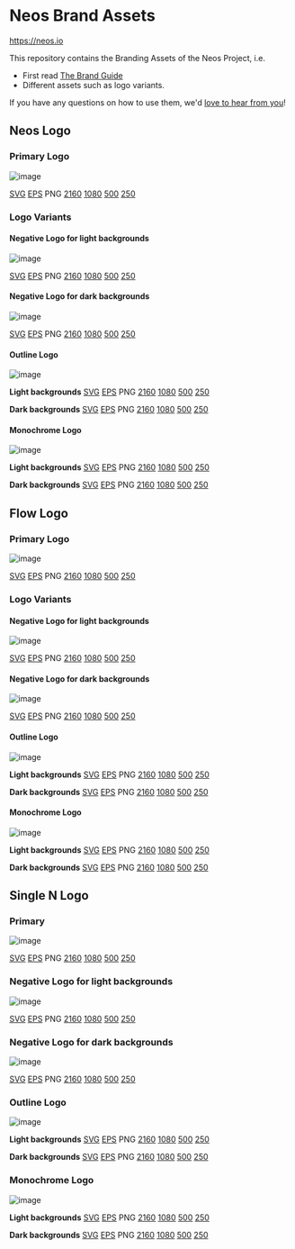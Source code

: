 # Neos Brand Assets

https://neos.io

This repository contains the Branding Assets of the Neos Project, i.e.

* First read [The Brand Guide](https://github.com/neos/brand/blob/master/guides/neos_brand.pdf)
* Different assets such as logo variants.

If you have any questions on how to use them, we'd [love to hear from you](https://www.neos.io/docs-and-support/support.html)!

## Neos Logo

### Primary Logo
![image](https://raw.githubusercontent.com/neos/brand/master/logos/png/neos_full_primary_250.png)

[SVG](https://github.com/neos/brand/blob/master/logos/svg/neos_full_primary.svg)
[EPS](https://github.com/neos/brand/raw/master/logos/eps/neos_full_primary.eps)
PNG [2160](https://github.com/neos/brand/blob/master/logos/png/neos_full_primary_2160.png) [1080](https://github.com/neos/brand/blob/master/logos/png/neos_full_primary_1080.png) [500](https://github.com/neos/brand/blob/master/logos/png/neos_full_primary_500.png) [250](https://github.com/neos/brand/blob/master/logos/png/neos_full_primary_250.png)

### Logo Variants

#### Negative Logo for light backgrounds
![image](https://raw.githubusercontent.com/neos/brand/master/logos/png/neos_full_negative_dark_250.png)

[SVG](https://github.com/neos/brand/blob/master/logos/svg/neos_full_negative_dark.svg)
[EPS](https://github.com/neos/brand/raw/master/logos/eps/neos_full_negative_dark.eps)
PNG [2160](https://github.com/neos/brand/blob/master/logos/png/neos_full_negative_dark_2160.png) [1080](https://github.com/neos/brand/blob/master/logos/png/neos_full_negative_dark_1080.png) [500](https://github.com/neos/brand/blob/master/logos/png/neos_full_negative_dark_500.png) [250](https://github.com/neos/brand/blob/master/logos/png/neos_full_negative_dark_250.png)

#### Negative Logo for dark backgrounds
![image](https://raw.githubusercontent.com/neos/brand/master/logos/png/neos_full_negative_light_250.png)

[SVG](https://github.com/neos/brand/blob/master/logos/svg/neos_full_negative_light.svg)
[EPS](https://github.com/neos/brand/raw/master/logos/eps/neos_full_negative_light.eps)
PNG [2160](https://github.com/neos/brand/blob/master/logos/png/neos_full_negative_light_2160.png) [1080](https://github.com/neos/brand/blob/master/logos/png/neos_full_negative_light_1080.png) [500](https://github.com/neos/brand/blob/master/logos/png/neos_full_negative_light_500.png) [250](https://github.com/neos/brand/blob/master/logos/png/neos_full_negative_light_250.png)

#### Outline Logo
![image](https://raw.githubusercontent.com/neos/brand/master/logos/png/neos_full_outline_dark_250.png)

**Light backgrounds**
[SVG](https://github.com/neos/brand/blob/master/logos/svg/neos_full_outline_dark.svg)
[EPS](https://github.com/neos/brand/raw/master/logos/eps/neos_full_outline_dark.eps)
PNG [2160](https://github.com/neos/brand/blob/master/logos/png/neos_full_outline_dark_2160.png) [1080](https://github.com/neos/brand/blob/master/logos/png/neos_full_outline_dark_1080.png) [500](https://github.com/neos/brand/blob/master/logos/png/neos_full_outline_dark_500.png) [250](https://github.com/neos/brand/blob/master/logos/png/neos_full_outline_dark_250.png)

**Dark backgrounds**
[SVG](https://github.com/neos/brand/blob/master/logos/svg/neos_full_outline_light.svg)
[EPS](https://github.com/neos/brand/raw/master/logos/eps/neos_full_outline_light.eps)
PNG [2160](https://github.com/neos/brand/blob/master/logos/png/neos_full_outline_light_2160.png) [1080](https://github.com/neos/brand/blob/master/logos/png/neos_full_outline_light_1080.png) [500](https://github.com/neos/brand/blob/master/logos/png/neos_full_outline_light_500.png) [250](https://github.com/neos/brand/blob/master/logos/png/neos_full_outline_light_250.png)

#### Monochrome Logo
![image](https://raw.githubusercontent.com/neos/brand/master/logos/png/neos_full_monochrome_dark_250.png)

**Light backgrounds**
[SVG](https://github.com/neos/brand/blob/master/logos/svg/neos_full_monochrome_dark.svg)
[EPS](https://github.com/neos/brand/raw/master/logos/eps/neos_full_monochrome_dark.eps)
PNG [2160](https://github.com/neos/brand/blob/master/logos/png/neos_full_monochrome_dark_2160.png) [1080](https://github.com/neos/brand/blob/master/logos/png/neos_full_monochrome_dark_1080.png) [500](https://github.com/neos/brand/blob/master/logos/png/neos_full_monochrome_dark_500.png) [250](https://github.com/neos/brand/blob/master/logos/png/neos_full_monochrome_dark_250.png)

**Dark backgrounds**
[SVG](https://github.com/neos/brand/blob/master/logos/svg/neos_full_monochrome_light.svg)
[EPS](https://github.com/neos/brand/raw/master/logos/eps/neos_full_monochrome_light.eps)
PNG [2160](https://github.com/neos/brand/blob/master/logos/png/neos_full_monochrome_light_2160.png) [1080](https://github.com/neos/brand/blob/master/logos/png/neos_full_monochrome_light_1080.png) [500](https://github.com/neos/brand/blob/master/logos/png/neos_full_monochrome_light_500.png) [250](https://github.com/neos/brand/blob/master/logos/png/neos_full_monochrome_light_250.png)

## Flow Logo

### Primary Logo
![image](https://raw.githubusercontent.com/neos/brand/master/logos/png/neos_flow_primary_250.png)

[SVG](https://github.com/neos/brand/blob/master/logos/svg/neos_flow_primary.svg)
[EPS](https://github.com/neos/brand/raw/master/logos/eps/neos_flow_primary.eps)
PNG [2160](https://github.com/neos/brand/blob/master/logos/png/neos_flow_primary_2160.png) [1080](https://github.com/neos/brand/blob/master/logos/png/neos_flow_primary_1080.png) [500](https://github.com/neos/brand/blob/master/logos/png/neos_flow_primary_500.png) [250](https://github.com/neos/brand/blob/master/logos/png/neos_flow_primary_250.png)

### Logo Variants

#### Negative Logo for light backgrounds
![image](https://raw.githubusercontent.com/neos/brand/master/logos/png/neos_flow_negative_dark_250.png)

[SVG](https://github.com/neos/brand/blob/master/logos/svg/neos_flow_negative_dark.svg)
[EPS](https://github.com/neos/brand/raw/master/logos/eps/neos_flow_negative_dark.eps)
PNG [2160](https://github.com/neos/brand/blob/master/logos/png/neos_flow_negative_dark_2160.png) [1080](https://github.com/neos/brand/blob/master/logos/png/neos_flow_negative_dark_1080.png) [500](https://github.com/neos/brand/blob/master/logos/png/neos_flow_negative_dark_500.png) [250](https://github.com/neos/brand/blob/master/logos/png/neos_flow_negative_dark_250.png)

#### Negative Logo for dark backgrounds
![image](https://raw.githubusercontent.com/neos/brand/master/logos/png/neos_flow_negative_light_250.png)

[SVG](https://github.com/neos/brand/blob/master/logos/svg/neos_flow_negative_light.svg)
[EPS](https://github.com/neos/brand/raw/master/logos/eps/neos_flow_negative_light.eps)
PNG [2160](https://github.com/neos/brand/blob/master/logos/png/neos_flow_negative_light_2160.png) [1080](https://github.com/neos/brand/blob/master/logos/png/neos_flow_negative_light_1080.png) [500](https://github.com/neos/brand/blob/master/logos/png/neos_flow_negative_light_500.png) [250](https://github.com/neos/brand/blob/master/logos/png/neos_flow_negative_light_250.png)

#### Outline Logo
![image](https://raw.githubusercontent.com/neos/brand/master/logos/png/neos_flow_outline_dark_250.png)

**Light backgrounds**
[SVG](https://github.com/neos/brand/blob/master/logos/svg/neos_flow_outline_dark.svg)
[EPS](https://github.com/neos/brand/raw/master/logos/eps/neos_flow_outline_dark.eps)
PNG [2160](https://github.com/neos/brand/blob/master/logos/png/neos_flow_outline_dark_2160.png) [1080](https://github.com/neos/brand/blob/master/logos/png/neos_flow_outline_dark_1080.png) [500](https://github.com/neos/brand/blob/master/logos/png/neos_flow_outline_dark_500.png) [250](https://github.com/neos/brand/blob/master/logos/png/neos_flow_outline_dark_250.png)

**Dark backgrounds**
[SVG](https://github.com/neos/brand/blob/master/logos/svg/neos_flow_outline_light.svg)
[EPS](https://github.com/neos/brand/raw/master/logos/eps/neos_flow_outline_light.eps)
PNG [2160](https://github.com/neos/brand/blob/master/logos/png/neos_flow_outline_light_2160.png) [1080](https://github.com/neos/brand/blob/master/logos/png/neos_flow_outline_light_1080.png) [500](https://github.com/neos/brand/blob/master/logos/png/neos_flow_outline_light_500.png) [250](https://github.com/neos/brand/blob/master/logos/png/neos_flow_outline_light_250.png)

#### Monochrome Logo
![image](https://raw.githubusercontent.com/neos/brand/master/logos/png/neos_flow_monochrome_dark_250.png)

**Light backgrounds**
[SVG](https://github.com/neos/brand/blob/master/logos/svg/neos_flow_monochrome_dark.svg)
[EPS](https://github.com/neos/brand/raw/master/logos/eps/neos_flow_monochrome_dark.eps)
PNG [2160](https://github.com/neos/brand/blob/master/logos/png/neos_flow_monochrome_dark_2160.png) [1080](https://github.com/neos/brand/blob/master/logos/png/neos_flow_monochrome_dark_1080.png) [500](https://github.com/neos/brand/blob/master/logos/png/neos_flow_monochrome_dark_500.png) [250](https://github.com/neos/brand/blob/master/logos/png/neos_flow_monochrome_dark_250.png)

**Dark backgrounds**
[SVG](https://github.com/neos/brand/blob/master/logos/svg/neos_flow_monochrome_light.svg)
[EPS](https://github.com/neos/brand/raw/master/logos/eps/neos_flow_monochrome_light.eps)
PNG [2160](https://github.com/neos/brand/blob/master/logos/png/neos_flow_monochrome_light_2160.png) [1080](https://github.com/neos/brand/blob/master/logos/png/neos_flow_monochrome_light_1080.png) [500](https://github.com/neos/brand/blob/master/logos/png/neos_flow_monochrome_light_500.png) [250](https://github.com/neos/brand/blob/master/logos/png/neos_flow_monochrome_light_250.png)

## Single N Logo

### Primary
![image](https://raw.githubusercontent.com/neos/brand/master/logos/png/neos_N_primary_250.png)

[SVG](https://github.com/neos/brand/blob/master/logos/svg/neos_N_primary.svg)
[EPS](https://github.com/neos/brand/raw/master/logos/eps/neos_N_primary.eps)
PNG [2160](https://github.com/neos/brand/blob/master/logos/png/neos_N_primary_2160.png) [1080](https://github.com/neos/brand/blob/master/logos/png/neos_N_primary_1080.png) [500](https://github.com/neos/brand/blob/master/logos/png/neos_N_primary_500.png) [250](https://github.com/neos/brand/blob/master/logos/png/neos_N_primary_250.png)

### Negative Logo for light backgrounds
![image](https://raw.githubusercontent.com/neos/brand/master/logos/png/neos_N_negative_dark_250.png)

[SVG](https://github.com/neos/brand/blob/master/logos/svg/neos_N_negative_dark.svg)
[EPS](https://github.com/neos/brand/raw/master/logos/eps/neos_N_negative_dark.eps)
PNG [2160](https://github.com/neos/brand/blob/master/logos/png/neos_N_negative_dark_2160.png) [1080](https://github.com/neos/brand/blob/master/logos/png/neos_N_negative_dark_1080.png) [500](https://github.com/neos/brand/blob/master/logos/png/neos_N_negative_dark_500.png) [250](https://github.com/neos/brand/blob/master/logos/png/neos_N_negative_dark_250.png)

### Negative Logo for dark backgrounds
![image](https://raw.githubusercontent.com/neos/brand/master/logos/png/neos_N_negative_light_250.png)

[SVG](https://github.com/neos/brand/blob/master/logos/svg/neos_N_negative_light.svg)
[EPS](https://github.com/neos/brand/raw/master/logos/eps/neos_N_negative_light.eps)
PNG [2160](https://github.com/neos/brand/blob/master/logos/png/neos_N_negative_light_2160.png) [1080](https://github.com/neos/brand/blob/master/logos/png/neos_N_negative_light_1080.png) [500](https://github.com/neos/brand/blob/master/logos/png/neos_N_negative_light_500.png) [250](https://github.com/neos/brand/blob/master/logos/png/neos_N_negative_light_250.png)

### Outline Logo
![image](https://raw.githubusercontent.com/neos/brand/master/logos/png/neos_N_outline_dark_250.png)

**Light backgrounds**
[SVG](https://github.com/neos/brand/blob/master/logos/svg/neos_N_outline_dark.svg)
[EPS](https://github.com/neos/brand/raw/master/logos/eps/neos_N_outline_dark.eps)
PNG [2160](https://github.com/neos/brand/blob/master/logos/png/neos_N_outline_dark_2160.png) [1080](https://github.com/neos/brand/blob/master/logos/png/neos_N_outline_dark_1080.png) [500](https://github.com/neos/brand/blob/master/logos/png/neos_N_outline_dark_500.png) [250](https://github.com/neos/brand/blob/master/logos/png/neos_N_outline_dark_250.png)

**Dark backgrounds**
[SVG](https://github.com/neos/brand/blob/master/logos/svg/neos_N_outline_light.svg)
[EPS](https://github.com/neos/brand/raw/master/logos/eps/neos_N_outline_light.eps)
PNG [2160](https://github.com/neos/brand/blob/master/logos/png/neos_N_outline_light_2160.png) [1080](https://github.com/neos/brand/blob/master/logos/png/neos_N_outline_light_1080.png) [500](https://github.com/neos/brand/blob/master/logos/png/neos_N_outline_light_500.png) [250](https://github.com/neos/brand/blob/master/logos/png/neos_N_outline_light_250.png)

### Monochrome Logo
![image](https://raw.githubusercontent.com/neos/brand/master/logos/png/neos_N_monochrome_dark_250.png)

**Light backgrounds**
[SVG](https://github.com/neos/brand/blob/master/logos/svg/neos_N_monochrome_dark.svg)
[EPS](https://github.com/neos/brand/raw/master/logos/eps/neos_N_monochrome_dark.eps)
PNG [2160](https://github.com/neos/brand/blob/master/logos/png/neos_N_monochrome_dark_2160.png) [1080](https://github.com/neos/brand/blob/master/logos/png/neos_N_monochrome_dark_1080.png) [500](https://github.com/neos/brand/blob/master/logos/png/neos_N_monochrome_dark_500.png) [250](https://github.com/neos/brand/blob/master/logos/png/neos_N_monochrome_dark_250.png)

**Dark backgrounds**
[SVG](https://github.com/neos/brand/blob/master/logos/svg/neos_N_monochrome_light.svg)
[EPS](https://github.com/neos/brand/raw/master/logos/eps/neos_N_monochrome_light.eps)
PNG [2160](https://github.com/neos/brand/blob/master/logos/png/neos_N_monochrome_light_2160.png) [1080](https://github.com/neos/brand/blob/master/logos/png/neos_N_monochrome_light_1080.png) [500](https://github.com/neos/brand/blob/master/logos/png/neos_N_monochrome_light_500.png) [250](https://github.com/neos/brand/blob/master/logos/png/neos_N_monochrome_light_250.png)

